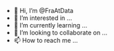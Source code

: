 - 👋 Hi, I’m @FraAtData
- 👀 I’m interested in ...
- 🌱 I’m currently learning ...
- 💞️ I’m looking to collaborate on ...
- 📫 How to reach me ...

<!---
FraAtData/FraAtData is a ✨ special ✨ repository because its `README.md` (this file) appears on your GitHub profile.
You can click the Preview link to take a look at your changes.
--->

